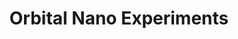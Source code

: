 ---
title : "Orbital Nano Experiments"
# full screen navigation
first_name : "IPSA ONE"
last_name : "Orbital Nano Experiments"
bg_image : "images/backgrounds/full-nav-bg.jpg"
# animated text loop
occupations:
- "Une association étudiante"
- "Une mission de CubeSat"
- "Une passion : l'ESPACE"

# slider background image loop
slider_images:
- "images/slider/slider-1.jpg"
- "images/slider/slider-2.gif"
- "images/slider/slider-3.jpg"

# button
button:
  enable : true
  label : "En savoir plus"
  link : "#propos"


# custom style
custom_class: "" 
custom_attributes: "" 
custom_css: ""

---